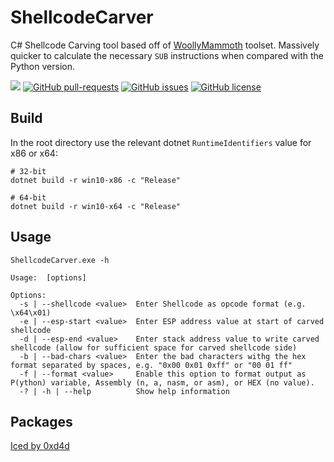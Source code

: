 # ShellcodeCarver
C# Shellcode Carving tool based off of [WoollyMammoth](https://github.com/ins1gn1a/WoollyMammoth) toolset. Massively quicker to calculate the necessary `SUB` instructions when compared with the Python version.

![](https://img.shields.io/maintenance/yes/2021.svg)
[![GitHub pull-requests](https://img.shields.io/github/issues-pr/ins1gn1a/ShellcodeCarver.svg)](https://GitHub.com/ins1gn1a/ShellcodeCarver/pulls/)
[![GitHub issues](https://img.shields.io/github/issues/ins1gn1a/ShellcodeCarver)](https://github.com/ins1gn1a/ShellcodeCarver/issues)
[![GitHub license](https://img.shields.io/github/license/ins1gn1a/ShellcodeCarver.svg)](https://github.com/ins1gn1a/ShellcodeCarver/blob/master/LICENSE)

## Build
In the root directory use the relevant dotnet `RuntimeIdentifiers` value for x86 or x64:
```
# 32-bit
dotnet build -r win10-x86 -c "Release"

# 64-bit
dotnet build -r win10-x64 -c "Release"
```


## Usage

```
ShellcodeCarver.exe -h

Usage:  [options]

Options:
  -s | --shellcode <value>  Enter Shellcode as opcode format (e.g. \x64\x01)
  -e | --esp-start <value>  Enter ESP address value at start of carved shellcode
  -d | --esp-end <value>    Enter stack address value to write carved shellcode (allow for sufficient space for carved shellcode side)
  -b | --bad-chars <value>  Enter the bad characters withg the hex format separated by spaces, e.g. "0x00 0x01 0xff" or "00 01 ff"
  -f | --format <value>     Enable this option to format output as P(ython) variable, Assembly (n, a, nasm, or asm), or HEX (no value).
  -? | -h | --help          Show help information
  ```
  
  ## Packages
  [Iced by 0xd4d](https://github.com/0xd4d/iced)
